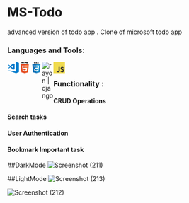 # MS-Todo
advanced version of todo app . Clone of microsoft todo app<br>
### Languages and Tools:


<img align="left" alt="Visual Studio Code" width="26px" src="https://raw.githubusercontent.com/github/explore/80688e429a7d4ef2fca1e82350fe8e3517d3494d/topics/visual-studio-code/visual-studio-code.png" />
<img align="left" alt="HTML5" width="26px" src="https://raw.githubusercontent.com/github/explore/80688e429a7d4ef2fca1e82350fe8e3517d3494d/topics/html/html.png" />
<img align="left" alt="CSS3" width="26px" src="https://raw.githubusercontent.com/github/explore/80688e429a7d4ef2fca1e82350fe8e3517d3494d/topics/css/css.png" />
<img align="left" alt="rayon | django" width="26px" src="https://cdn.jsdelivr.net/npm/simple-icons@v3/icons/django.svg" />
<img align="left" alt="JavaScript" width="26px" src="https://raw.githubusercontent.com/github/explore/80688e429a7d4ef2fca1e82350fe8e3517d3494d/topics/javascript/javascript.png" />

<br>

### Functionality :
####  CRUD Operations
####  Search tasks 
#### User Authentication
#### Bookmark Important task<br>
##DarkMode
![Screenshot (211)](https://user-images.githubusercontent.com/64244098/102172516-077a5500-3ec1-11eb-853f-c8b581a8f8d6.png)<br>

##LightMode
![Screenshot (213)](https://user-images.githubusercontent.com/64244098/102172577-24168d00-3ec1-11eb-94d2-6566e33cebea.png)

![Screenshot (212)](https://user-images.githubusercontent.com/64244098/102172626-3f819800-3ec1-11eb-8099-57fd3060869b.png)
